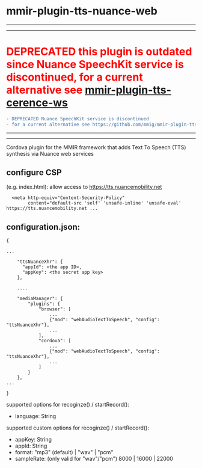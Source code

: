 # mmir-plugin-tts-nuance-web

----
----

<h1 style="color: red;">
DEPRECATED this plugin is outdated since Nuance SpeechKit service is discontinued, for a current alternative see <a href="https://github.com/mmig/mmir-plugin-tts-cerence-ws">mmir-plugin-tts-cerence-ws</a>
</h1>

```diff
- DEPRECATED Nuance SpeechKit service is discontinued
- for a current alternative see https://github.com/mmig/mmir-plugin-tts-cerence-ws based on the Cerence WebSocket API
```

----
----

Cordova plugin for the MMIR framework that adds Text To Speech (TTS) synthesis via Nuance web services


## configure CSP

(e.g. index.html): allow access to https://tts.nuancemobility.net
```
  <meta http-equiv="Content-Security-Policy"
        content="default-src 'self' 'unsafe-inline' 'unsafe-eval' https://tts.nuancemobility.net ...
```


## configuration.json:
```
{

...

	"ttsNuanceXhr": {
      "appId": <the app ID>,
      "appKey": <the secret app key>
    },

	....

	"mediaManager": {
    	"plugins": {
    		"browser": [
    			...
                {"mod": "webAudioTextToSpeech", "config": "ttsNuanceXhr"},
                ...
    		],
    		"cordova": [
    			...
                {"mod": "webAudioTextToSpeech", "config": "ttsNuanceXhr"},
                ...
    		]
    	}
    },
...

}
```

supported options for recoginze() / startRecord():
 * language: String

supported custom options for recoginze() / startRecord():
 * appKey: String
 * appId: String
 * format: "mp3" (default) | "wav" | "pcm"
 * sampleRate: (only valid for "wav"/"pcm") 8000 | 16000 | 22000
